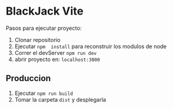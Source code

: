 # BlackJack Vite

Pasos para ejecutar proyecto:

1. Clonar repositorio
2. Ejecutar ```npm  install``` para reconstruir los modulos de node
3. Correr el devServer ```npm run dev```
4. abrir proyecto en: ```localhost:3000```

## Produccion

1. Ejecutar ```npm run build```
2. Tomar la carpeta ```dist``` y desplegarla